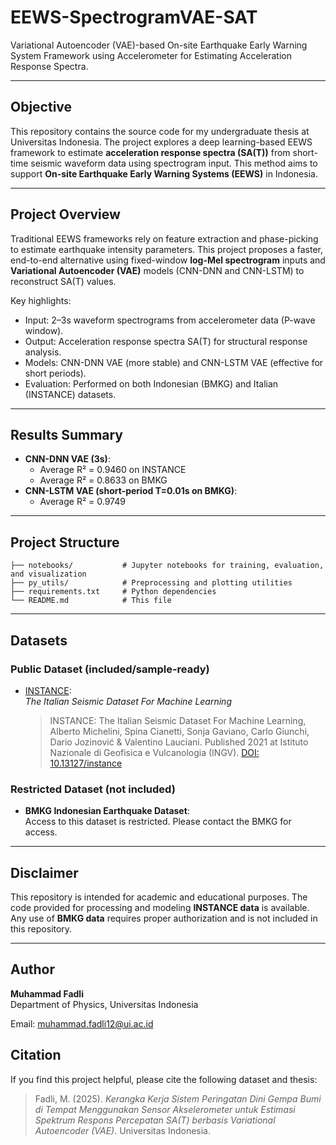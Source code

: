 # EEWS-SpectrogramVAE-SAT
Variational Autoencoder (VAE)-based On-site Earthquake Early Warning System Framework using Accelerometer for Estimating Acceleration Response Spectra.

---

## Objective
This repository contains the source code for my undergraduate thesis at Universitas Indonesia. The project explores a deep learning-based EEWS framework to estimate **acceleration response spectra (SA(T))** from short-time seismic waveform data using spectrogram input. This method aims to support **On-site Earthquake Early Warning Systems (EEWS)** in Indonesia.

---

## Project Overview

Traditional EEWS frameworks rely on feature extraction and phase-picking to estimate earthquake intensity parameters. This project proposes a faster, end-to-end alternative using fixed-window **log-Mel spectrogram** inputs and **Variational Autoencoder (VAE)** models (CNN-DNN and CNN-LSTM) to reconstruct SA(T) values.

Key highlights:
- Input: 2–3s waveform spectrograms from accelerometer data (P-wave window).
- Output: Acceleration response spectra SA(T) for structural response analysis.
- Models: CNN-DNN VAE (more stable) and CNN-LSTM VAE (effective for short periods).
- Evaluation: Performed on both Indonesian (BMKG) and Italian (INSTANCE) datasets.

---

## Results Summary

- **CNN-DNN VAE (3s)**:
  - Average R² = 0.9460 on INSTANCE
  - Average R² = 0.8633 on BMKG
- **CNN-LSTM VAE (short-period T=0.01s on BMKG)**:
  - Average R² = 0.9749

---

## Project Structure

```
├── notebooks/           # Jupyter notebooks for training, evaluation, and visualization
├── py_utils/            # Preprocessing and plotting utilities
├── requirements.txt     # Python dependencies
└── README.md            # This file
```

---

## Datasets

###  Public Dataset (included/sample-ready)
- [INSTANCE](https://www.pi.ingv.it/banche-dati/instance/):  
  *The Italian Seismic Dataset For Machine Learning*  
  > INSTANCE: The Italian Seismic Dataset For Machine Learning, Alberto Michelini, Spina Cianetti, Sonja Gaviano, Carlo Giunchi, Dario Jozinović & Valentino Lauciani. Published 2021 at Istituto Nazionale di Geofisica e Vulcanologia (INGV). [DOI: 10.13127/instance](https://doi.org/10.13127/instance)

### Restricted Dataset (not included)
- **BMKG Indonesian Earthquake Dataset**:  
  Access to this dataset is restricted. Please contact the BMKG for access.

---

## Disclaimer

This repository is intended for academic and educational purposes. The code provided for processing and modeling **INSTANCE data** is available. Any use of **BMKG data** requires proper authorization and is not included in this repository.

---
## Author

**Muhammad Fadli**  
Department of Physics, Universitas Indonesia

Email: muhammad.fadli12@ui.ac.id


## Citation

If you find this project helpful, please cite the following dataset and thesis:

> Fadli, M. (2025). *Kerangka Kerja Sistem Peringatan Dini Gempa Bumi di Tempat Menggunakan Sensor Akselerometer untuk Estimasi Spektrum Respons Percepatan SA(T) berbasis Variational Autoencoder (VAE)*. Universitas Indonesia.
